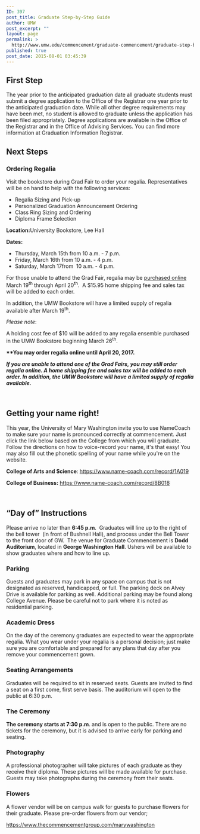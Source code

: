 ```yaml
---
ID: 397
post_title: Graduate Step-by-Step Guide
author: UMW
post_excerpt: ""
layout: page
permalink: >
  http://www.umw.edu/commencement/graduate-commencement/graduate-step-by-step-guide/
published: true
post_date: 2015-08-01 03:45:39
---
```

<h2>First Step</h2>
The year prior to the anticipated graduation date all graduate students must submit a degree application to the Office of the Registrar one year prior to the anticipated graduation date. While all other degree requirements may have been met, no student is allowed to graduate unless the application has been filed appropriately. Degree applications are available in the Office of the Registrar and in the Office of Advising Services. You can find more information at Graduation Information Registrar.
<h2>Next Steps</h2>
<h3>Ordering Regalia</h3>
Visit the bookstore during Grad Fair to order your regalia. Representatives will be on hand to help with the following services:
<ul>
 	<li>Regalia Sizing and Pick-up</li>
 	<li>Personalized Graduation Announcement Ordering</li>
 	<li>Class Ring Sizing and Ordering</li>
 	<li>Diploma Frame Selection</li>
</ul>
<div><strong>Location:</strong>University Bookstore, Lee Hall</div>
<div>

<strong>Dates:  </strong>
<ul>
 	<li>Thursday, March 15th from 10 a.m. - 7 p.m.</li>
 	<li>Friday, March 16th from 10 a.m. - 4 p.m.<strong>
</strong></li>
 	<li>Saturday, March 17from  10 a.m. - 4 p.m.</li>
</ul>
For those unable to attend the Grad Fair, regalia may be <a href="https://umw.shopoakhalli.com/purchasewizard/Welcome">purchased online</a> March 19<sup>th</sup> through April 20<sup>th</sup>.  A $15.95 home shipping fee and sales tax will be added to each order.

In addition, the UMW Bookstore will have a limited supply of regalia available after March 19<sup>th</sup>.

<em>Please note</em>:

A holding cost fee of $10 will be added to any regalia ensemble purchased in the UMW Bookstore beginning March 26<sup>th</sup>.

<strong>**You may order regalia online until April 20, 2017.</strong>

</div>
<strong><em>If you are unable to attend one of the Grad Fairs, you may still </em></strong><strong><em>order regalia online</em></strong><strong><em>. A home shipping fee and sales tax will be added to each order. In addition, the UMW Bookstore will have a limited supply of regalia available.</em></strong>

&nbsp;
<h2>Getting your name right!</h2>
This year, the University of Mary Washington invite you to use NameCoach to make sure your name is pronounced correctly at commencement. Just click the link below based on the College from which you will graduate. Follow the directions on how to voice-record your name, it's that easy! You may also fill out the phonetic spelling of your name while you're on the website.

<strong>College of Arts and Science</strong>: <a href="https://www.name-coach.com/record/1A019">https://www.name-coach.com/record/1A019</a>

<strong>College of Business:</strong> <a href="https://www.name-coach.com/record/8B018">https://www.name-coach.com/record/8B018</a>

&nbsp;
<h2>“Day of” Instructions</h2>
Please arrive no later than <strong>6:45 p.m</strong>.  Graduates will line up to the right of the bell tower  (in front of Bushnell Hall), and process under the Bell Tower to the front door of GW.  The venue for Graduate Commencement is <strong>Dodd Auditorium</strong>, located in <strong>George Washington Hall</strong>. Ushers will be available to show graduates where and how to line up.
<h3>Parking</h3>
Guests and graduates may park in any space on campus that is not designated as reserved, handicapped, or full. The parking deck on Alvey Drive is available for parking as well. Additional parking may be found along College Avenue. Please be careful not to park where it is noted as residential parking.
<h3>Academic Dress</h3>
On the day of the ceremony graduates are expected to wear the appropriate regalia. What you wear under your regalia is a personal decision; just make sure you are comfortable and prepared for any plans that day after you remove your commencement gown.
<h3>Seating Arrangements</h3>
Graduates will be required to sit in reserved seats. Guests are invited to find a seat on a first come, first serve basis. The auditorium will open to the public at 6:30 p.m.
<h3>The Ceremony</h3>
<strong>The ceremony starts at 7:30 p.m</strong>. and is open to the public. There are no tickets for the ceremony, but it is advised to arrive early for parking and seating.
<h3>Photography</h3>
A professional photographer will take pictures of each graduate as they receive their diploma. These pictures will be made available for purchase. Guests may take photographs during the ceremony from their seats.
<h3>Flowers</h3>
A flower vendor will be on campus walk for guests to purchase flowers for their graduate. Please pre-order flowers from our vendor;

<a href="https://www.thecommencementgroup.com/marywashington">https://www.thecommencementgroup.com/marywashington</a>